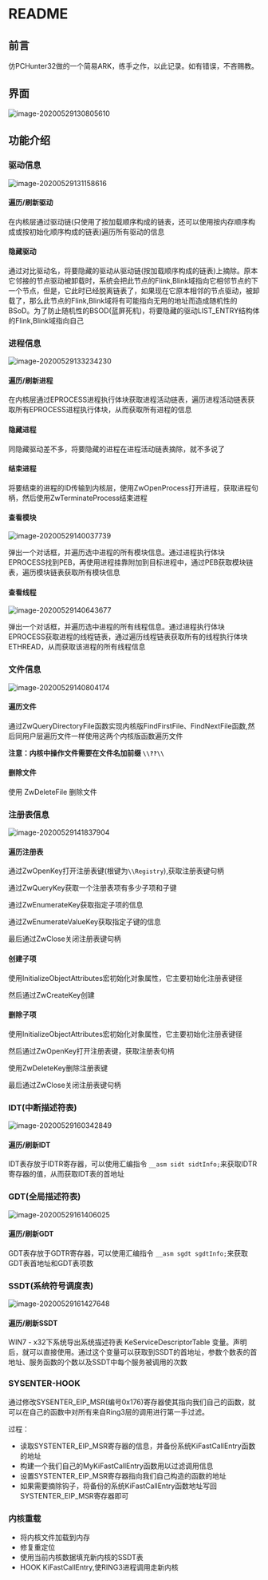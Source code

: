 # README

## 前言

仿PCHunter32做的一个简易ARK，练手之作，以此记录。如有错误，不吝赐教。

## 界面

![image-20200529130805610](image\1.png)

## 功能介绍

### 驱动信息

![image-20200529131158616](image\2.png)

#### 遍历/刷新驱动

在内核层通过驱动链(只使用了按加载顺序构成的链表，还可以使用按内存顺序构成或按初始化顺序构成的链表)遍历所有驱动的信息

#### 隐藏驱动

通过对比驱动名，将要隐藏的驱动从驱动链(按加载顺序构成的链表)上摘除。原本它邻接的节点驱动被卸载时，系统会把此节点的Flink,Blink域指向它相邻节点的下一个节点，但是，它此时已经脱离链表了，如果现在它原本相邻的节点驱动，被卸载了，那么此节点的Flink,Blink域将有可能指向无用的地址而造成随机性的BSoD。为了防止随机性的BSOD(蓝屏死机)，将要隐藏的驱动LIST_ENTRY结构体的Flink,Blink域指向自己

### 进程信息

![image-20200529133234230](image/3.png)

#### 遍历/刷新进程

在内核层通过EPROCESS进程执行体块获取进程活动链表，遍历进程活动链表获取所有EPROCESS进程执行体块，从而获取所有进程的信息

#### 隐藏进程

同隐藏驱动差不多，将要隐藏的进程在进程活动链表摘除，就不多说了

#### 结束进程

将要结束的进程的ID传输到内核层，使用ZwOpenProcess打开进程，获取进程句柄，然后使用ZwTerminateProcess结束进程

#### 查看模块

![image-20200529140037739](image/4.png)

弹出一个对话框，并遍历选中进程的所有模块信息。通过进程执行体块EPROCESS找到PEB，再使用进程挂靠附加到目标进程中，通过PEB获取模块链表，遍历模块链表获取所有模块信息

#### 查看线程

![image-20200529140643677](image/5.png)

弹出一个对话框，并遍历选中进程的所有线程信息。通过进程执行体块EPROCESS获取进程的线程链表，通过遍历线程链表获取所有的线程执行体块ETHREAD，从而获取该进程的所有线程信息

### 文件信息

![image-20200529140804174](image/6.png)

#### 遍历文件

通过ZwQueryDirectoryFile函数实现内核版FindFirstFile、FindNextFile函数,然后同用户层遍历文件一样使用这两个内核版函数遍历文件

**注意：内核中操作文件需要在文件名加前缀 `\\??\\`**

#### 删除文件

使用 ZwDeleteFile 删除文件

### 注册表信息

![image-20200529141837904](image/7.png)

#### 遍历注册表

通过ZwOpenKey打开注册表键(根键为`\\Registry`),获取注册表键句柄

通过ZwQueryKey获取一个注册表项有多少子项和子键

通过ZwEnumerateKey获取指定子项的信息

通过ZwEnumerateValueKey获取指定子键的信息

最后通过ZwClose关闭注册表键句柄

#### 创建子项

使用InitializeObjectAttributes宏初始化对象属性，它主要初始化注册表键径

然后通过ZwCreateKey创建

#### 删除子项

使用InitializeObjectAttributes宏初始化对象属性，它主要初始化注册表键径

然后通过ZwOpenKey打开注册表键，获取注册表句柄

使用ZwDeleteKey删除注册表键

最后通过ZwClose关闭注册表键句柄

### IDT(中断描述符表)

![image-20200529160342849](image/8.png)

#### 遍历/刷新IDT

IDT表存放于IDTR寄存器，可以使用汇编指令 `__asm sidt sidtInfo;`来获取IDTR寄存器的值，从而获取IDT表的首地址

### GDT(全局描述符表)

![image-20200529161406025](image/9.png)

#### 遍历/刷新GDT

GDT表存放于GDTR寄存器，可以使用汇编指令 `__asm sgdt sgdtInfo;`来获取GDT表首地址和GDT表项数

### SSDT(系统符号调度表)

![image-20200529161427648](image/10.png)

#### 遍历/刷新SSDT

WIN7 - x32下系统导出系统描述符表 KeServiceDescriptorTable 变量。声明后，就可以直接使用。通过这个变量可以获取到SSDT的首地址，参数个数表的首地址、服务函数的个数以及SSDT中每个服务被调用的次数

### SYSENTER-HOOK

通过修改SYSENTER_EIP_MSR(编号0x176)寄存器使其指向我们自己的函数，就可以在自己的函数中对所有来自Ring3层的调用进行第一手过滤。

过程：

- ​	读取SYSTENTER_EIP_MSR寄存器的信息，并备份系统KiFastCallEntry函数的地址
- 构建一个我们自己的MyKiFastCallEntry函数用以过滤调用信息
- 设置SYSTENTER_EIP_MSR寄存器指向我们自己构造的函数的地址
- 如果需要摘除钩子，将备份的系统KiFastCallEntry函数地址写回SYSTENTER_EIP_MSR寄存器即可

### 内核重载

- 将内核文件加载到内存
- 修复重定位
- 使用当前内核数据填充新内核的SSDT表
-  HOOK KiFastCallEntry,使RING3进程调用走新内核

